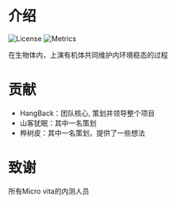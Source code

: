 # 介绍
![License](https://img.shields.io/badge/license-Compiling-red.svg)
![Metrics](https://img.shields.io/badge/build-develop-yellow)

在生物体内，上演有机体共同维护内环境稳态的过程


# 贡献
- HangBack：团队核心, 策划并领导整个项目
- 山客犹眠：其中一名策划
- 桦树皮：其中一名策划，提供了一些想法

# 致谢
所有Micro vita的内测人员